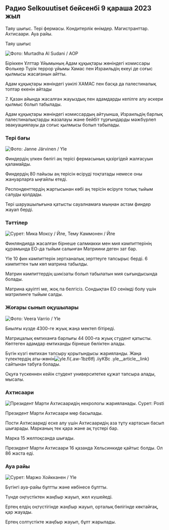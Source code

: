 ## Радио Selkouutiset бейсенбі 9 қараша 2023 жыл

Таяу шығыс. Тері фермасы. Кондитерлік өнімдер. Магистранттар. Ахтисаари. Ауа райы.

Таяу шығыс

![ Фото: Murtadha Al Sudani / AOP](https://images.cdn.yle.fi/image/upload/c_crop,h_3078,w_5472,x_0,y_570/ar_1.777777777777777,c_fill,g_h_12s/.0/q_auto:eco/f_auto/fl_lossy/v1699096585/39-11958306546279b91a3b)

Біріккен Ұлттар Ұйымының Адам құқықтары жөніндегі комиссары Фолькер Түрік террор ұйымы Хамас пен Израильдің екеуі де соғыс қылмысы жасағанын айтты.

Адам құқықтары жөніндегі уәкілі ХАМАС пен басқа да палестиналық топтар екенін айтады

7\. Қазан айында жасалған жауыздық пен адамдарды кепілге алу әскери қылмыс болып табылады.

Адам құқықтары жөніндегі комиссардың айтуынша, Израильдің барлық палестиналықтарды жазалауы және бейбіт тұрғындарды мәжбүрлеп эвакуациялауы да соғыс қылмысы болып табылады.

### Тері бағы

![ Фото: Janne Järvinen / Yle](https://images.cdn.yle.fi/image/upload/c_crop,h_4024,w_7154,x_3,y_757/ar_1.777777777777777,c_fill,g_faces/g_610,0/q_auto:eco/f_auto/fl_lossy/v1696520411/39-1181991651ed3e183fc7)

Финдердің үлкен бөлігі аң терісі фермасының қазіргідей жалғасуын қаламайды.

Финдердің 80 пайызы аң терісін өсіруді тоқтатады немесе оны жануарларға ыңғайлы етеді.

Респонденттердің жартысынан көбі аң терісін өсіруге толық тыйым салуды қолдады.

Тері шаруашылығына қатысты сауалнамаға мыңнан астам финдер жауап берді.

### Тәттілер

![ Сурет: Мика Моксу / Йле, Тему Каммонен / Йле](https://images.cdn.yle.fi/image/upload/c_crop,h_1814,w_3217,x_0,y_0/ar_1.77777777777777,c_76s,c_76s,,w_1200/dpr_1.0/q_auto:eco/f_auto/fl_lossy/v1699517933/39-1197951654c95aa03257)

Финляндияда жасалған бірнеше салмиакки мен мия кәмпиттерінің құрамында ЕО-да тыйым салынған Матриини деген зат бар.

Yle 10 фин кәмпиттерін зертханалық зерттеуге тапсырыс берді. 6 кәмпиттен тым көп матрина табылды.

Матрин кәмпиттердің шикізаты болып табылатын мия сығындысында болады.

Матрина қауіпті ме, жоқ па белгісіз. Сондықтан ЕО сенімді болу үшін матрилинге тыйым салды.

### Жоғары сынып оқушылары

![ Фото: Veera Varrio / Yle](https://images.cdn.yle.fi/image/upload/c_crop,h_1080,w_1919,x_0,y_0/ar_1.777777777777777,c_fill,g_faces,w_12.00/q_auto:eco/f_auto/fl_lossy/v1699354150/39-11968216549e8120dbd8)

Биылғы күзде 4300-ге жуық жаңа мектеп бітіреді.

Матрицалық емтиханға барлығы 44 000-ға жуық студент қатысты. Көптеген адамдар емтиханды бірнеше бөліктен алады.

Бүгін күзгі емтихан тапсыру қорытындысы жарияланды. Жаңа түлектердің аты-жөнін![yle.fi](https://yle.fi/a/74-20057938){.aw-1bz6tfj .iiyKBc .yle__article__link} сайтынан табуға болады.

Оқуға түскеннен кейін студент университетке құжат тапсыра алады, мысалы.

### Ахтисаари

![Президент Марти Ахтисааридің некрологы жарияланады. Сурет: Posti](https://images.cdn.yle.fi/image/upload/c_crop,h_839,w_1497,x_0,y_0/ar_1.7777777777777777,c_fill,g_faces,h_675,w_1200/eq/f_auto/fl_lossy/v1699530416/39-1198123654cc6189c3ab)

Президент Марти Ахтисаари мөр басылады.

Пости Ахтисаариді еске алу үшін Ахтисааридің аза тұту картасын басып шығарады. Марканың тек қара және ақ түстері бар.

Марка 15 желтоқсанда шығады.

Президент Марти Ахтисаари 16 қазанда Хельсинкиде қайтыс болды. Ол 86 жаста еді.

### Ауа райы

![ Сурет: Маржо Хойкканен / Yle](https://images.cdn.yle.fi/image/upload/c_crop,h_1080,w_1919,x_0,y_0/ar_1.777777777777777,c_fill,g_faces,h_175,w_pr.020/q_auto:eco/f_auto/fl_lossy/v1699507570/39-1197896654c6d10b133e)

Бүгінгі ауа-райы бұлтты және көбінесе бұлтты.

Түнде оңтүстіктен жаңбыр жауып, жел күшейеді.

Ертең елдің оңтүстігінде жаңбыр жауып, орталық бөлігінде көктайғақ, қар жауады.

Ертең солтүстікте жаңбыр жауып, бұлт жарылады.